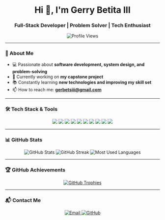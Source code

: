 <h1 align="center">Hi 👋, I'm Gerry Betita III</h1>
<h3 align="center">Full-Stack Developer | Problem Solver | Tech Enthusiast</h3>

<p align="center">
  <img src="https://komarev.com/ghpvc/?username=gerbets&label=Profile%20views&color=0e75b6&style=flat" alt="Profile Views" />
</p>

---

### 🚀 About Me
- 💻 Passionate about **software development, system design, and problem-solving**
- 🔭 Currently working on **my capstone project**
- 📚 Constantly learning **new technologies and improving my skill set**
- 📫 How to reach me: **gerbetsiii@gmail.com**

---

### 🛠️ Tech Stack & Tools

<p align="center">
  <img src="https://img.shields.io/badge/Code-JavaScript-blue?style=for-the-badge&logo=javascript" />
  <img src="https://img.shields.io/badge/Code-TypeScript-blue?style=for-the-badge&logo=typescript" />
  <img src="https://img.shields.io/badge/Code-Node.js-green?style=for-the-badge&logo=node.js" />
  <img src="https://img.shields.io/badge/Framework-Laravel-red?style=for-the-badge&logo=laravel" />
  <img src="https://img.shields.io/badge/Framework-Flutter-blue?style=for-the-badge&logo=flutter" />
  <img src="https://img.shields.io/badge/Database-MySQL-blue?style=for-the-badge&logo=mysql" />
  <img src="https://img.shields.io/badge/Database-Firebase-yellow?style=for-the-badge&logo=firebase" />
  <img src="https://img.shields.io/badge/Tools-Git-orange?style=for-the-badge&logo=git" />
  <img src="https://img.shields.io/badge/Tools-Docker-blue?style=for-the-badge&logo=docker" />
  <img src="https://img.shields.io/badge/Tools-Postman-orange?style=for-the-badge&logo=postman" />
</p>

---

### 📊 GitHub Stats

<p align="center">
  <img src="https://github-readme-stats.vercel.app/api?username=gerbets&show_icons=true&theme=radical" alt="GitHub Stats" />
  <img src="https://github-readme-streak-stats.herokuapp.com/?user=gerbets&theme=radical" alt="GitHub Streak" />
  <img src="https://github-readme-stats.vercel.app/api/top-langs/?username=gerbets&layout=compact&theme=radical" alt="Most Used Languages" />
</p>

---

### 🏆 GitHub Achievements
<p align="center">
  <a href="https://github.com/ryo-ma/github-profile-trophy">
    <img src="https://github-profile-trophy.vercel.app/?username=gerbets&theme=onedark" alt="GitHub Trophies" />
  </a>
</p>

---

### 📬 Contact Me
<p align="center">
  <a href="mailto:gerbetsiii@gmail.com">
    <img src="https://img.shields.io/badge/Gmail-red?style=for-the-badge&logo=gmail&logoColor=white" alt="Email" />
  </a>
  <a href="https://github.com/gerbets">
    <img src="https://img.shields.io/badge/GitHub-black?style=for-the-badge&logo=github" alt="GitHub" />
  </a>
</p>
